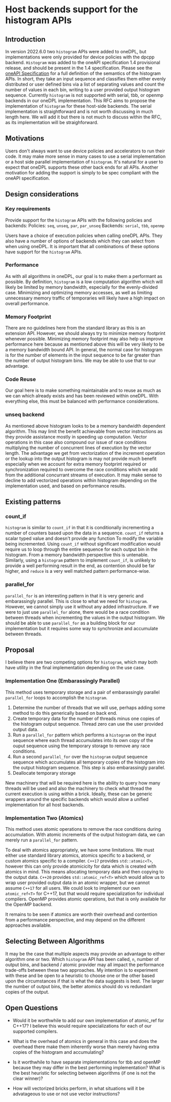 # Host backends support for the histogram APIs

## Introduction
In version 2022.6.0 two `histogram` APIs were added to oneDPL, but implementations were only provided for device policies with the dpcpp backend. `Histogram` was added to the oneAPI specification 1.4 provisional release, and should be present in the 1.4 specification. Please see the [oneAPI Specification](https://github.com/uxlfoundation/oneAPI-spec/blob/main/source/elements/oneDPL/source/parallel_api/algorithms.rst#parallel-algorithms) for a full definition of the semantics of the histogram APIs.  In short, they take an input sequence and classifies them either evenly distributed or user defined bins via a list of separating values and count the number of values in each bin, writing to a user provided output histogram sequence. 
Currently `histogram` is not supported with serial, tbb, or openmp backends in our oneDPL implementation. This RFC aims to propose the implementation of `histogram` for these host-side backends.
The serial implementation is straightforward and is not worth discussing in much length here. We will add it but there is not much to discuss within the RFC, as its implementation will be straighforward.

## Motivations
Users don't always want to use device policies and accelerators to run their code. It may make more sense in many cases to use a serial implementation or a host side parallel implementation of `histogram`. It's natural for a user to expect that oneDPL supports these other back ends for all APIs.  Another motivation for adding the support is simply to be spec compliant with the oneAPI specification.

## Design considerations

### Key requirements
Provide support for the `histogram` APIs with the following policies and backends:
Policies: `seq`, `unseq`, `par`, `par_unseq`
Backends: `serial`, `tbb`, `openmp`

Users have a choice of execution policies when calling oneDPL APIs. They also have a number of options of backends which they can select from when using oneDPL. It is important that all combinations of these options have support for the `histogram` APIs.

### Performance
As with all algorithms in oneDPL, our goal is to make them a performant as possible. By definition, `histogram` is a low computation algorithm which will likely be limited by memory bandwidth, especially for the evenly-divided case. Minimizing and optimizing memory accesses, as well as limiting unnecessary memory traffic of temporaries will likely have a high impact on overall performance.

### Memory Footprint
There are no guidelines here from the standard library as this is an extension API. However, we should always try to minimize memory footprint whenever possible. Minimizing memory footprint may also help us improve performance here because as mentioned above this will be very likely to be a memory bandwidth bound API.
In general, the normal case for histogram is for the number of elements in the input sequence to be far greater than the number of output histogram bins.  We may be able to use that to our advantage.

### Code Reuse
Our goal here is to make something maintainable and to reuse as much as we can which already exists and has been reviewed within oneDPL. With everything else, this must be balanced with performance considerations.

### unseq backend
As mentioned above histogram looks to be a memory bandwidth dependent algorithm. This may limit the benefit achievable from vector instructions as they provide assistance mostly in speeding up computation. Vector operations in this case also compound our issue of race conditions multiplying the number of concurrent lines of execution by the vector length. The advantage we get from vectorization of the increment operation or the lookup into the output histogram is may not provide much benefit especially when we account for extra memory footprint required or synchronization required to overcome the race conditions which we add from the additional concurrant streams of execution. It may make sense to decline to add vectorized operations within histogram depending on the implementation used, and based on performance results.

## Existing patterns

### count_if

`histogram` is similar to `count_if` in that it is conditionally incrementing a number of counters based upon the data in a sequence. `count_if` returns a scalar typed value and doesn't provide any function To modify the variable being incremented. Using `count_if` without significant modification would require us to loop through the entire sequence for each output bin in the histogram. From a memory bandwidth perspective this is untenable. Similarly, using a `histogram` pattern to implement `count_if`, is unlikely to provide a well performing result in the end, as contention should be far higher, and `reduce` is a very well matched pattern performance-wise.

### parallel_for

`parallel_for` is an interesting pattern in that it is very generic and embarassingly parallel.  This is close to what we need for `histogram`. However, we cannot simply use it without any added infrastructure. If we were to just use `parallel_for` alone, there would be a race condition between threads when incrementing the values in the output histogram. We should be able to use `parallel_for` as a building block for our implementation but it requires some way to synchronize and accumulate between threads.

## Proposal
I believe there are two competing options for `histogram`, which may both have utility in the final implementation depending on the use case.

### Implementation One (Embarassingly Parallel)
This method uses temporary storage and a pair of embarassingly parallel `parallel_for` loops to accomplish the `histogram`.
1) Determine the number of threads that we will use, perhaps adding some method to do this generically based on back end.
2) Create temporary data for the number of threads minus one copies of the histogram output sequence.  Thread zero can use the user provided output data.
3) Run a `parallel_for` pattern which performs a `histogram` on the input sequence where each thread accumulates into its own copy of the ouput sequence using the temporary storage to remove any race conditions.
4) Run a second `parallel_for` over the `histogram` output sequence sequence which accumulates all temporary copies of the histogram into the output histogram sequence.  This step is also embarassingly parallel.
5) Deallocate temporary storage

New machinery that will be required here is the ability to query how many threads will be used and also the machinery to check what thread the current execution is using within a brick. Ideally, these can be generic wrappers around the specific backends which would allow a unified implementation for all host backends.

### Implementation Two (Atomics)
This method uses atomic operations to remove the race conditions during accumulation. With atomic increments of the output histogram data, we can merely run a `parallel_for` pattern.

To deal with atomics appropriately, we have some limitations.  We must either use standard library atomics, atomics specific to a backend, or custom atomics specific to a compiler. `C++17` provides `std::atomic<T>`, however this can only provide atomicicity for data which is created with atomics in mind.  This means allocating temporary data and then copying to the output data.  `C++20` provides `std::atomic_ref<T>` which would allow us to wrap user provided output data in an atomic wrapper, but we cannot assume `C++17` for all users. We could look to implement our own `atomic_ref<T>` for C++17, but that would require specialization for individual compilers. OpenMP provides atomic operations, but that is only available for the OpenMP backend.

It remains to be seen if atomics are worth their overhead and contention from a performance perspective, and may depend on the different approaches available.


## Selecting Between Algorithms
It may be the case that multiple aspects may provide an advantage to either algorithm one or two. Which `histogram` API has been called, `n`, number of output bins, and backend / atomic provider may all impact the performance trade-offs between these two approaches. My intention is to experiment with these and be open to a heuristic to choose one or the other based upon the circumstances if that is what the data suggests is best. The larger the number of output bins, the better atomics should do vs redundant copies of the output.


## Open Questions
* Would it be worthwhile to add our own implementation of atomic_ref for C++17? I believe this would require specializations for each of our supported compilers.

* What is the overhead of atomics in general in this case and does the overhead there make them inherently worse than merely having extra copies of the histogram and accumulating?

* Is it worthwhile to have separate implementations for tbb and openMP because they may differ in the best performing implementation? What is the best heuristic for selecting between algorithms (if one is not the clear winner)?

* How will vectorized bricks perform, in what situations will it be advatageous to use or not use vector instructions?

